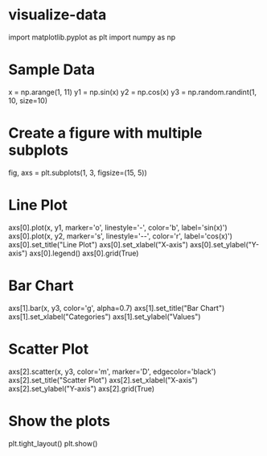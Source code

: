 # visualize-data

import matplotlib.pyplot as plt
import numpy as np

# Sample Data
x = np.arange(1, 11)
y1 = np.sin(x)
y2 = np.cos(x)
y3 = np.random.randint(1, 10, size=10)

# Create a figure with multiple subplots
fig, axs = plt.subplots(1, 3, figsize=(15, 5))

# Line Plot
axs[0].plot(x, y1, marker='o', linestyle='-', color='b', label='sin(x)')
axs[0].plot(x, y2, marker='s', linestyle='--', color='r', label='cos(x)')
axs[0].set_title("Line Plot")
axs[0].set_xlabel("X-axis")
axs[0].set_ylabel("Y-axis")
axs[0].legend()
axs[0].grid(True)

# Bar Chart
axs[1].bar(x, y3, color='g', alpha=0.7)
axs[1].set_title("Bar Chart")
axs[1].set_xlabel("Categories")
axs[1].set_ylabel("Values")

# Scatter Plot
axs[2].scatter(x, y3, color='m', marker='D', edgecolor='black')
axs[2].set_title("Scatter Plot")
axs[2].set_xlabel("X-axis")
axs[2].set_ylabel("Y-axis")
axs[2].grid(True)

# Show the plots
plt.tight_layout()
plt.show()
